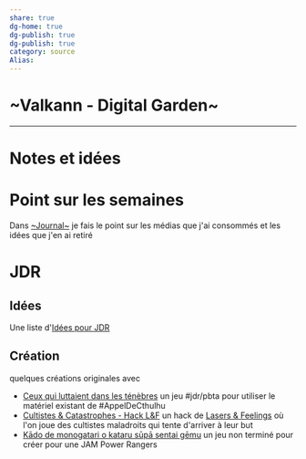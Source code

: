 ```yaml
---
share: true 
dg-home: true
dg-publish: true
dg-publish: true
category: source
Alias:
---
```


# ~Valkann - Digital Garden~

***


# Notes et idées

# Point sur les semaines
Dans [~Journal~](~Journal~.md) je fais le point sur les médias que j'ai consommés et les idées que j'en ai retiré

# JDR 

## Idées 

Une liste d'[Idées pour JDR](./Id%C3%A9es%20pour%20JDR.md)

## Création

quelques créations originales avec 
- [Ceux qui luttaient dans les ténèbres](../projets/cthulhu_pbta/Ceux%20qui%20luttaient%20dans%20les%20t%C3%A9n%C3%A8bres.md) un jeu #jdr/pbta pour utiliser le matériel existant de #AppelDeCthulhu 
- [Cultistes & Catastrophes - Hack L&F](../projets/C&C/L&F/Cultistes%20&%20Catastrophes%20-%20Hack%20L&F.md) un hack de [Lasers & Feelings](Lasers%20&%20Feelings.md) où l'on joue des cultistes maladroits qui tente d'arriver à leur but
- [Kādo de monogatari o kataru sūpā sentai gēmu](../projets/Kado/K%C4%81do%20de%20monogatari%20o%20kataru%20s%C5%ABp%C4%81%20sentai%20g%C4%93mu.md) un jeu non terminé pour créer pour une JAM Power Rangers


